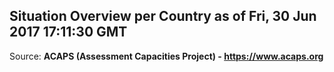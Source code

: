 ## Situation Overview per Country as of Fri, 30 Jun 2017 17:11:30 GMT

Source: **ACAPS (Assessment Capacities Project) - https://www.acaps.org**